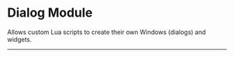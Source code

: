 # Dialog Module

Allows custom Lua scripts to create their own Windows (dialogs) and widgets.

----
